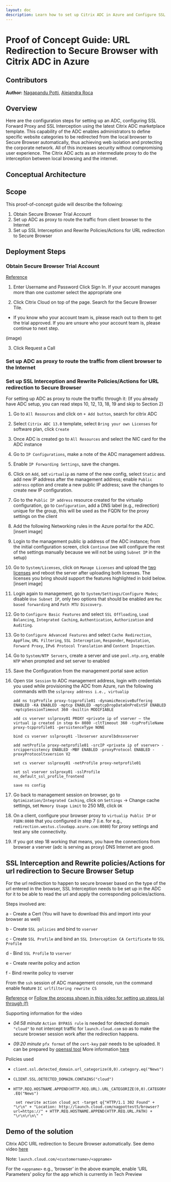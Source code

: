 ```yaml
---
layout: doc
description: Learn how to set up Citrix ADC in Azure and Configure SSL Forward Proxy and SSL Interception. This integration allows the dynamic delivery of resources by redirecting browsing to Secure Browser service providing a secury to the company network without sacrificing user experience. 
---
```

# Proof of Concept Guide: URL Redirection to Secure Browser with Citrix ADC in Azure

## Contributors

**Author:** [Nagapandu Potti](URL), [Alejandra Roca](URL)

## Overview

Here are the configuration steps for setting up an ADC, configuring SSL Forward Proxy and SSL Interception using the latest Citrix ADC marketplace template. This capability of the ADC enables administrators to define specific website categories to be redirected from the local browser to Secure Browser automatically, thus achieving web isolation and protecting the corporate network. All of this increases security without compromising user experience. The Citrix ADC acts as an intermediate proxy to do the interception between local browsing and the internet.

## Conceptual Architecture

## Scope

This proof-of-concept guide will describe the following:

1.  Obtain Secure Browser Trial Account
1.  Set up ADC as proxy to route the traffic from client browser to the Internet
1.  Set up SSL Interception and Rewrite Policies/Actions for URL redirection to Secure Browser

## Deployment Steps

### Obtain Secure Browser Trial Account

[Reference](https://docs.citrix.com/en-us/citrix-cloud/secure-browser-service.html)

1.  Enter Username and Password Click Sign In. If your account manages more than one customer select the appropriate one

2.  Click Citrix Cloud on top of the page. Search for the Secure Browser Tile.

*  If you know who your account team is, please reach out to them to get the trial approved. If you are unsure who your account team is, please continue to next step.

(image)

3.  Click Request a Call

### Set up ADC as proxy to route the traffic from client browser to the Internet

### Set up SSL Interception and Rewrite Policies/Actions for URL redirection to Secure Browser

For setting up ADC as proxy to route the traffic through it: (If you already have ADC setup, you can read steps 10, 12, 13, 18, 19 and skip to Section 2)

1.  Go to `All Resources` and click on `+ Add button`, search for citrix ADC

2.  Select `Citrix ADC 13.0` template, select `Bring your own Licenses` for software plan, click `Create`

3.  Once ADC is created go to `All Resources` and select the NIC card for the ADC instance

4.  Go to `IP Configurations`, make a note of the ADC management address.  

5.  Enable `IP Forwarding Settings`, save the changes.

6.  Click on `Add`, set `virtualip` as name of the new config, select `Static` and add new IP address after the management address; enable `Public address` option and create a new public IP address; save the changes to create new IP configuration.

7.  Go to the `Public IP address` resource created for the virtualip configuration, go to `Configuration`, add a DNS label (e.g., redirection) unique for the group, this will be used as the FQDN for the proxy settings on the client

8.  Add the following Networking rules in the Azure portal for the ADC.[insert image]

9.  Login to the management public ip address of the ADC instance; from the initial configuration screen, click `Continue` (we will configure the rest of the settings manually because we will not be using `Subnet IP` in the setup)

10. Go to `System/Licenses`, click on `Manage Licenses` and upload the [two licenses](https://citrix.sharefile.com/d-sc0719582db546e28) and reboot the server after uploading both licenses. The licenses you bring should support the features highlighted in bold below. [insert image]

11. Login again to management, go to `System/Settings/Configure Modes`; disable `Use Subnet IP`, only two options that should be enabled are `Mac based forwarding` and `Path MTU Discovery`.

12. Go to  `Configure Basic Features` and select `SSL Offloading`, `Load Balancing`, `Integrated Caching`, `Authentication`, `Authorization` and `Auditing`.  

13. Go to `Configure Advanced Features` and select `Cache Redirection`, `AppFlow`, `URL Filtering`, `SSL Interception`, `Responder`, `Reputation`, `Forward Proxy`, `IPv6 Protocol Translation` and `Content Inspection`.  

14. Go to `System/NTP Servers`, create a server and use `pool.ntp.org`, enable `NTP` when prompted and set server to enabled

15. Save the Configuration from the management portal save action

16. Open `SSH Session` to ADC management address, login with credentials you used while provisioning the ADC from Azure, run the following commands with the `sslproxy address i.e., virtualip`

        add ns tcpProfile proxy-tcpprofile01 -dynamicReceiveBuffering ENABLED -KA ENABLED -mptcp ENABLED -mptcpDropDataOnPreEstSF ENABLED -mptcpSessionTimeout 360 -builtin MODIFIABLE

        add cs vserver sslproxy01 PROXY <private ip of vserver – the virtual ip created in step 6> 8080 -cltTimeout 360 -tcpProfileName proxy-tcpprofile01 -persistenceType NONE 

        bind cs vserver sslproxy01 -lbvserver azurelbdnsvserver 

        add netProfile proxy-netprofile01 -srcIP <private ip of vserver> -srcippersistency ENABLED -MBF ENABLED -proxyProtocol ENABLED -proxyProtocoltxversion V2 

        set cs vserver sslproxy01 -netProfile proxy-netprofile01 

        set ssl vserver sslproxy01 -sslProfile ns_default_ssl_profile_frontend 

        save ns config 

17. Go back to management session on browser, go to `Optimization/Integrated Caching`, click on `Settings` -> Change cache settings, set `Memory Usage Limit` to 250 MB, click `OK`

18. On a client, configure your browser proxy to `virtualip Public IP` or `FQDN:8080` that you configured in step 7 (i.e. for e.g., `redirection.westus.cloudapp.azure.com:8080`) for proxy settings and test any site connectivity.

19. If you got step 18 working that means, you have the connections from browser a vserver (adc is serving as proxy) DNS Internet are good.

## SSL Interception and Rewrite policies/Actions for url redirection to Secure Browser Setup

For the url redirection to happen to secure browser based on the type of the url entered in the browser, SSL Interception needs to be set up in the ADC for it to be able to read the url and apply the corresponding policies/actions.  

Steps involved are:

a - Create a Cert (You will have to download this and import into your browser as well)

b - Create `SSL policies` and bind to `vserver`

c - Create `SSL Profile` and bind an `SSL Interception CA Certificate` to `SSL Profile`

d - Bind `SSL Profile` to `vserver`

e - Create rewrite policy and action

f - Bind rewrite policy to vserver

From the `ssh` session of ADC management console, run the command
enable feature `IC urlfiltering rewrite CS`

[Reference](https://docs.citrix.com/en-us/citrix-adc/13/forward-proxy/ssl-interception.html) or [Follow the process shown in this video for setting up steps (a) through (f)](https://citrix.sharefile.com/d-s74bb5855411495bb)

Supporting information for the video

*  *04:58 minute* `Action BYPASS rule` is needed for detected domain `"cloud"` to not intercept traffic for `launch.cloud.com` so as to make the secure browser session work after the redirection happens.  

*  *09:20 minute* `pfx format` of the `cert-key` pair needs to be uploaded. It can be prepared by [openssl tool](https://www.cloudinsidr.com/content/how-to-install-the-most-recent-version-of-openssl-on-windows-10-in-64-bit/) More information [here](https://stackoverflow.com/questions/6307886/how-to-create-pfx-file-from-certificate-and-private-key)
  
Policies used

*  `client.ssl.detected_domain.url_categorize(0,0).category.eq("News")`

*  `CLIENT.SSL.DETECTED_DOMAIN.CONTAINS("cloud")`

*  `HTTP.REQ.HOSTNAME.APPEND(HTTP.REQ.URL).URL_CATEGORIZE(0,0).CATEGORY.EQ("News")`

        set rewrite action cloud_act -target q{"HTTP/1.1 302 Found" + "\r\n" + "Location: http://launch.cloud.com/nagpottest5/browser?url=https://" + HTTP.REQ.HOSTNAME.APPEND(HTTP.REQ.URL.PATH) + "\r\n\r\n\" "

## Demo of the solution

Citrix ADC URL redirection to Secure Browser automatically. See demo video [here](https://citrix.sharefile.com/d-s7a540d5498c42a59)

Note: `launch.cloud.com/<customername>/<appname>`

For the `<appname>` e.g., ‘browser’ in the above example, enable ‘URL Parameters’ policy for the app which is currently in Tech Preview
